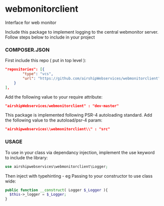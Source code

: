 # webmonitorclient
Interface for web monitor

Include this package to implement logging to the central webmonitor server. Follow steps below to include in your project

### COMPOSER.JSON
First include this repo ( put in top level ):
```json
"repositories": [{
	    "type": "vcs",
        "url": "https://github.com/airshipWebservices/webmonitorclient"
    }
],	
```
Add the following value to your require attribute:
```json
"airshipWebservices/webmonitorclient" : "dev-master"
```
This package is implemented following PSR-4 autoloading standard. Add the following value to the autoload/psr-4 param:
```json
"airshipwebservices\\webmonitorclient\\" : "src"
```

### USAGE
To use in your class via dependancy injection, implement the use keyword to include the library:
```php
use airshipwebservices\webmonitorclient\Logger;
```

Then inject with typehinting - eg Passing to your constructor to use class wide:
```php
public function __construct( Logger $_Logger ){
  $this->_logger = $_Logger;
}
```




